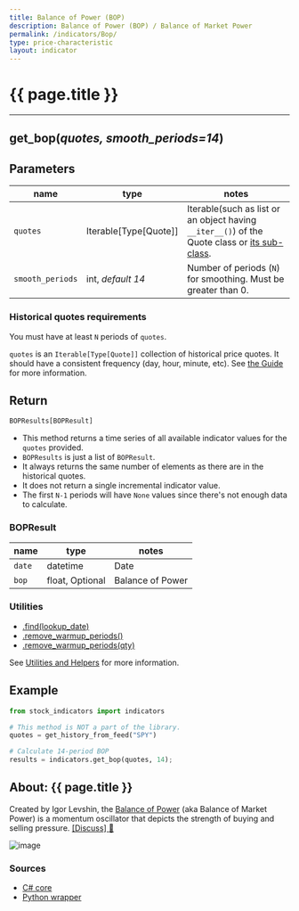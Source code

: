 ```yaml
---
title: Balance of Power (BOP)
description: Balance of Power (BOP) / Balance of Market Power
permalink: /indicators/Bop/
type: price-characteristic
layout: indicator
---
```


# {{ page.title }}
<hr>

## **get_bop**(*quotes, smooth_periods=14*)

## Parameters

| name | type | notes
| -- |-- |--
| `quotes` | Iterable[Type[Quote]] | Iterable(such as list or an object having `__iter__()`) of the Quote class or [its sub-class]({{site.baseurl}}/guide/#using-custom-quote-classes).
| `smooth_periods` | int, *default 14* | Number of periods (`N`) for smoothing.  Must be greater than 0.

### Historical quotes requirements

You must have at least `N` periods of `quotes`.

`quotes` is an `Iterable[Type[Quote]]` collection of historical price quotes.  It should have a consistent frequency (day, hour, minute, etc).  See [the Guide]({{site.baseurl}}/guide/#historical-quotes) for more information.

## Return

```python
BOPResults[BOPResult]
```

- This method returns a time series of all available indicator values for the `quotes` provided.
- `BOPResults` is just a list of `BOPResult`.
- It always returns the same number of elements as there are in the historical quotes.
- It does not return a single incremental indicator value.
- The first `N-1` periods will have `None` values since there's not enough data to calculate.

### BOPResult

| name | type | notes
| -- |-- |--
| `date` | datetime | Date
| `bop` | float, Optional | Balance of Power

### Utilities

- [.find(lookup_date)]({{site.baseurl}}/utilities#find-indicator-result-by-date)
- [.remove_warmup_periods()]({{site.baseurl}}/utilities#remove-warmup-periods)
- [.remove_warmup_periods(qty)]({{site.baseurl}}/utilities#remove-warmup-periods)

See [Utilities and Helpers]({{site.baseurl}}/utilities#utilities-for-indicator-results) for more information.

## Example

```python
from stock_indicators import indicators

# This method is NOT a part of the library.
quotes = get_history_from_feed("SPY")

# Calculate 14-period BOP
results = indicators.get_bop(quotes, 14);
```

## About: {{ page.title }}

Created by Igor Levshin, the [Balance of Power](https://school.stockcharts.com/doku.php?id=technical_indicators:balance_of_power) (aka Balance of Market Power) is a momentum oscillator that depicts the strength of buying and selling pressure.
[[Discuss] :speech_balloon:]({{site.github.base_repository_url}}/discussions/302 "Community discussion about this indicator")

![image]({{site.charturl}}/Bop.png)

### Sources

- [C# core]({{site.base_sourceurl}}/a-d/Bop/Bop.cs)
- [Python wrapper]({{site.sourceurl}}/bop.py)
